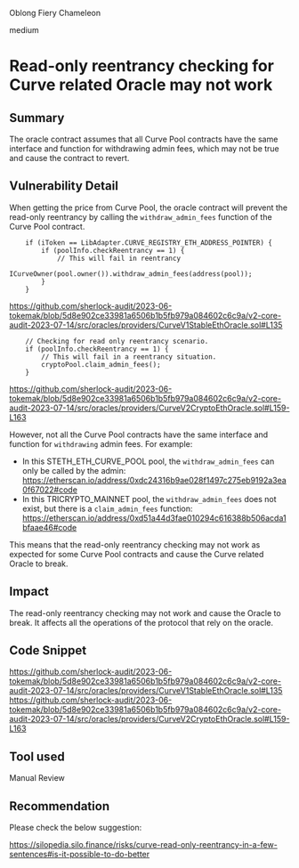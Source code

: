 Oblong Fiery Chameleon

medium

# Read-only reentrancy checking for Curve related Oracle may not work
## Summary

The oracle contract assumes that all Curve Pool contracts have the same interface and function for withdrawing admin fees, which may not be true and cause the contract to revert.

## Vulnerability Detail

When getting the price from Curve Pool, the oracle contract will prevent the read-only reentrancy by calling the `withdraw_admin_fees` function of the Curve Pool contract.

        if (iToken == LibAdapter.CURVE_REGISTRY_ETH_ADDRESS_POINTER) {
            if (poolInfo.checkReentrancy == 1) {
                // This will fail in reentrancy
                ICurveOwner(pool.owner()).withdraw_admin_fees(address(pool));
            }
        }

https://github.com/sherlock-audit/2023-06-tokemak/blob/5d8e902ce33981a6506b1b5fb979a084602c6c9a/v2-core-audit-2023-07-14/src/oracles/providers/CurveV1StableEthOracle.sol#L135

        // Checking for read only reentrancy scenario.
        if (poolInfo.checkReentrancy == 1) {
            // This will fail in a reentrancy situation.
            cryptoPool.claim_admin_fees();
        }

https://github.com/sherlock-audit/2023-06-tokemak/blob/5d8e902ce33981a6506b1b5fb979a084602c6c9a/v2-core-audit-2023-07-14/src/oracles/providers/CurveV2CryptoEthOracle.sol#L159-L163
 
However, not all the Curve Pool contracts have the same interface and function for `withdrawing` admin fees. For example:

- In this STETH_ETH_CURVE_POOL pool, the `withdraw_admin_fees` can only be called by the admin: https://etherscan.io/address/0xdc24316b9ae028f1497c275eb9192a3ea0f67022#code
- In this TRICRYPTO_MAINNET pool, the `withdraw_admin_fees` does not exist, but there is a `claim_admin_fees` function: https://etherscan.io/address/0xd51a44d3fae010294c616388b506acda1bfaae46#code

This means that the read-only reentrancy checking may not work as expected for some Curve Pool contracts and cause the Curve related Oracle to break.

## Impact

The read-only reentrancy checking may not work and cause the Oracle to break. It affects all the operations of the protocol that rely on the oracle.

## Code Snippet

https://github.com/sherlock-audit/2023-06-tokemak/blob/5d8e902ce33981a6506b1b5fb979a084602c6c9a/v2-core-audit-2023-07-14/src/oracles/providers/CurveV1StableEthOracle.sol#L135
https://github.com/sherlock-audit/2023-06-tokemak/blob/5d8e902ce33981a6506b1b5fb979a084602c6c9a/v2-core-audit-2023-07-14/src/oracles/providers/CurveV2CryptoEthOracle.sol#L159-L163

## Tool used

Manual Review

## Recommendation

Please check the below suggestion: 

https://silopedia.silo.finance/risks/curve-read-only-reentrancy-in-a-few-sentences#is-it-possible-to-do-better